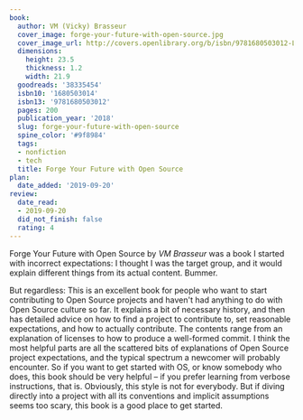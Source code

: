 ```yaml
---
book:
  author: VM (Vicky) Brasseur
  cover_image: forge-your-future-with-open-source.jpg
  cover_image_url: http://covers.openlibrary.org/b/isbn/9781680503012-L.jpg
  dimensions:
    height: 23.5
    thickness: 1.2
    width: 21.9
  goodreads: '38335454'
  isbn10: '1680503014'
  isbn13: '9781680503012'
  pages: 200
  publication_year: '2018'
  slug: forge-your-future-with-open-source
  spine_color: '#9f8984'
  tags:
  - nonfiction
  - tech
  title: Forge Your Future with Open Source
plan:
  date_added: '2019-09-20'
review:
  date_read:
  - 2019-09-20
  did_not_finish: false
  rating: 4
---
```


Forge Your Future with Open Source by *VM Brasseur* was a book I started with incorrect expectations: I thought I was the target group, and it would explain different things from its actual content. Bummer.

But regardless: This is an excellent book for people who want to start contributing to Open Source projects and haven't had anything to do with Open Source culture so far. It explains a bit of necessary history, and then has detailed advice on how to find a project to contribute to, set reasonable expectations, and how to actually contribute. The contents range from an explanation of licenses to how to produce a well-formed commit. I think the most helpful parts are all the scattered bits of explanations of Open Source project expectations, and the typical spectrum a newcomer will probably encounter. So if you want to get started with OS, or know somebody who does, this book should be very helpful – if you prefer learning from verbose instructions, that is. Obviously, this style is not for everybody. But if diving directly into a project with all its conventions and implicit assumptions seems too scary, this book is a good place to get started.
